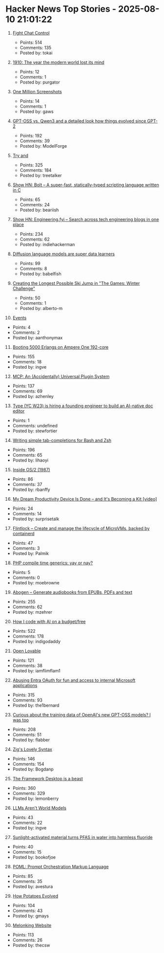 # Hacker News Top Stories - 2025-08-10 21:01:22

1. [Fight Chat Control](https://fightchatcontrol.eu/)
   - Points: 514
   - Comments: 135
   - Posted by: tokai

2. [1910: The year the modern world lost its mind](https://www.derekthompson.org/p/1910-the-year-the-modern-world-lost)
   - Points: 12
   - Comments: 1
   - Posted by: purgator

3. [One Million Screenshots](https://onemillionscreenshots.com/?q=random)
   - Points: 14
   - Comments: 1
   - Posted by: gaws

4. [GPT-OSS vs. Qwen3 and a detailed look how things evolved since GPT-2](https://magazine.sebastianraschka.com/p/from-gpt-2-to-gpt-oss-analyzing-the)
   - Points: 192
   - Comments: 39
   - Posted by: ModelForge

5. [Try and](https://ygdp.yale.edu/phenomena/try-and)
   - Points: 325
   - Comments: 184
   - Posted by: treetalker

6. [Show HN: Bolt – A super-fast, statically-typed scripting language written in C](https://github.com/Beariish/bolt)
   - Points: 65
   - Comments: 24
   - Posted by: beariish

7. [Show HN: Engineering.fyi – Search across tech engineering blogs in one place](https://engineering.fyi/)
   - Points: 234
   - Comments: 62
   - Posted by: indiehackerman

8. [Diffusion language models are super data learners](https://jinjieni.notion.site/Diffusion-Language-Models-are-Super-Data-Learners-239d8f03a866800ab196e49928c019ac)
   - Points: 99
   - Comments: 8
   - Posted by: babelfish

9. [Creating the Longest Possible Ski Jump in "The Games: Winter Challenge"](https://mrwint.github.io/winter/writeup/writeup2.html)
   - Points: 50
   - Comments: 1
   - Posted by: alberto-m

10. [Events](https://developer.mozilla.org/en-US/docs/Learn_web_development/Core/Scripting/Events)
   - Points: 4
   - Comments: 2
   - Posted by: aanthonymax

11. [Booting 5000 Erlangs on Ampere One 192-core](https://underjord.io/booting-5000-erlangs-on-ampere-one.html)
   - Points: 155
   - Comments: 18
   - Posted by: ingve

12. [MCP: An (Accidentally) Universal Plugin System](https://worksonmymachine.ai/p/mcp-an-accidentally-universal-plugin)
   - Points: 137
   - Comments: 69
   - Posted by: azhenley

13. [Type (YC W23) is hiring a founding engineer to build an AI-native doc editor](https://www.ycombinator.com/companies/type/jobs/1idOunL-founding-product-engineer)
   - Points: 1
   - Comments: undefined
   - Posted by: stewfortier

14. [Writing simple tab-completions for Bash and Zsh](https://mill-build.org/blog/14-bash-zsh-completion.html)
   - Points: 196
   - Comments: 65
   - Posted by: lihaoyi

15. [Inside OS/2 (1987)](https://gitpi.us/article-archive/inside-os2/)
   - Points: 86
   - Comments: 37
   - Posted by: rbanffy

16. [My Dream Productivity Device Is Done – and It's Becoming a Kit [video]](https://www.youtube.com/watch?v=pf3BxNq1cp4)
   - Points: 24
   - Comments: 14
   - Posted by: surprisetalk

17. [Flintlock – Create and manage the lifecycle of MicroVMs, backed by containerd](https://github.com/liquidmetal-dev/flintlock)
   - Points: 47
   - Comments: 3
   - Posted by: Palmik

18. [PHP compile time generics: yay or nay?](https://thephp.foundation/blog/2025/08/05/compile-generics/)
   - Points: 5
   - Comments: 0
   - Posted by: moebrowne

19. [Abogen – Generate audiobooks from EPUBs, PDFs and text](https://github.com/denizsafak/abogen)
   - Points: 255
   - Comments: 62
   - Posted by: mzehrer

20. [How I code with AI on a budget/free](https://wuu73.org/blog/aiguide1.html)
   - Points: 522
   - Comments: 178
   - Posted by: indigodaddy

21. [Open Lovable](https://github.com/mendableai/open-lovable)
   - Points: 121
   - Comments: 38
   - Posted by: iamflimflam1

22. [Abusing Entra OAuth for fun and access to internal Microsoft applications](https://research.eye.security/consent-and-compromise/)
   - Points: 315
   - Comments: 93
   - Posted by: the1bernard

23. [Curious about the training data of OpenAI's new GPT-OSS models? I was too](https://twitter.com/jxmnop/status/1953899426075816164)
   - Points: 208
   - Comments: 51
   - Posted by: flabber

24. [Zig's Lovely Syntax](https://matklad.github.io/2025/08/09/zigs-lovely-syntax.html)
   - Points: 146
   - Comments: 154
   - Posted by: Bogdanp

25. [The Framework Desktop is a beast](https://world.hey.com/dhh/the-framework-desktop-is-a-beast-636fb4ff)
   - Points: 360
   - Comments: 329
   - Posted by: lemonberry

26. [LLMs Aren't World Models](https://yosefk.com/blog/llms-arent-world-models.html)
   - Points: 43
   - Comments: 22
   - Posted by: ingve

27. [Sunlight-activated material turns PFAS in water into harmless fluoride](https://phys.org/news/2025-08-sunlight-material-pfas-harmless-fluoride.html)
   - Points: 40
   - Comments: 15
   - Posted by: bookofjoe

28. [POML: Prompt Orchestration Markup Language](https://github.com/microsoft/poml)
   - Points: 85
   - Comments: 35
   - Posted by: avestura

29. [How Potatoes Evolved](https://www.nhm.ac.uk/discover/news/2025/july/we-finally-solved-the-mystery-of-how-potatoes-evolved.html)
   - Points: 104
   - Comments: 43
   - Posted by: gmays

30. [Melonking Website](https://melonking.net/)
   - Points: 113
   - Comments: 26
   - Posted by: thecsw

